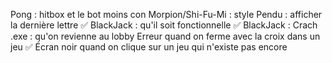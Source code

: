 Pong : hitbox et le bot moins con
Morpion/Shi-Fu-Mi : style
Pendu : afficher la dernière lettre ✅
BlackJack : qu'il soit fonctionnelle  ✅
BlackJack : Crach
.exe : qu'on revienne au lobby
Erreur quand on ferme avec la croix dans un jeu ✅
Écran noir quand on clique sur un jeu qui n'existe pas encore